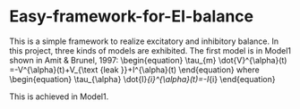 # Easy-framework-for-EI-balance
This is a simple framework to realize excitatory and inhibitory balance. In this project, three kinds of models are exhibited.
The first model is in Model1 shown in Amit & Brunel, 1997:
\begin{equation} 
\tau_{m} \dot{V}^{\alpha}(t) =-V^{\alpha}(t)+V_{\text {leak }}+I^{\alpha}(t) 
\end{equation}
where 
\begin{equation} 
\tau_{\alpha} \dot{I}_{i}^{\alpha}(t)=-I_{i}
\end{equation}

This is achieved in Model1.
